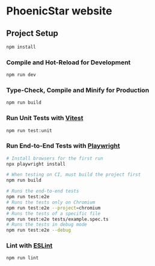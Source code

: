 # PhoenicStar website

## Project Setup

```sh
npm install
```

### Compile and Hot-Reload for Development

```sh
npm run dev
```

### Type-Check, Compile and Minify for Production

```sh
npm run build
```

### Run Unit Tests with [Vitest](https://vitest.dev/)

```sh
npm run test:unit
```

### Run End-to-End Tests with [Playwright](https://playwright.dev)

```sh
# Install browsers for the first run
npx playwright install

# When testing on CI, must build the project first
npm run build

# Runs the end-to-end tests
npm run test:e2e
# Runs the tests only on Chromium
npm run test:e2e --project=chromium
# Runs the tests of a specific file
npm run test:e2e tests/example.spec.ts
# Runs the tests in debug mode
npm run test:e2e --debug
```

### Lint with [ESLint](https://eslint.org/)

```sh
npm run lint
```
